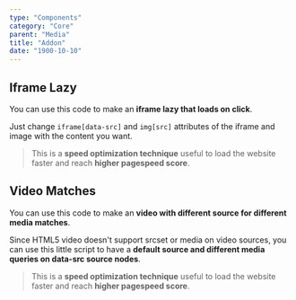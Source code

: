 ```yaml
---
type: "Components"
category: "Core"
parent: "Media"
title: "Addon"
date: "1900-10-10"
---
```


## Iframe Lazy

You can use this code to make an **iframe lazy that loads on click**.

Just change `iframe[data-src]` and `img[src]` attributes of the iframe and image with the content you want.

> This is a **speed optimization technique** useful to load the website faster and reach **higher pagespeed score**.

<demo>
  <demoinline src="demos/components/media/iframe-lazy">
  </demoinline>
</demo>

## Video Matches

You can use this code to make an **video with different source for different media matches**.

Since HTML5 video doesn't support srcset or media on video sources, you can use this little script to have a **default source and different media queries on data-src source nodes**.

> This is a **speed optimization technique** useful to load the website faster and reach **higher pagespeed score**.

<demo>
  <demoinline src="demos/components/media/video-matches">
  </demoinline>
</demo>
